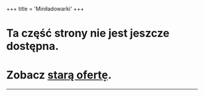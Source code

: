 +++
title = 'Miniładowarki'
+++

# Ta część strony nie jest jeszcze dostępna.
# Zobacz [starą oferte̝](https://ehan.pl/oferta).

---
